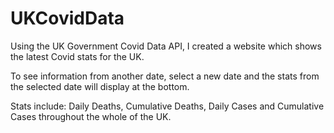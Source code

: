 # UKCovidData

Using the UK Government Covid Data API, I created a website which shows the latest Covid stats for the UK.

To see information from another date, select a new date and the stats from the selected date will display at the bottom.

Stats include: Daily Deaths, Cumulative Deaths, Daily Cases and Cumulative Cases throughout the whole of the UK.
